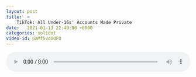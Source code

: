 ```yaml
---
layout: post
title:  >
    TikTok: All Under-16s' Accounts Made Private
date:   2021-01-13 22:40:00 +0000
categories: solidot
video-id: GaMf5vdOQFQ
---
```


<audio src="/assets/1f1e3db15f68a7c50227fc91b892bf38.mp3" style="width: 100%;" controls></audio>

